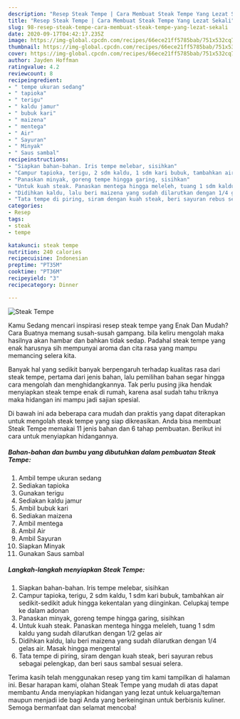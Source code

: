 ```yaml
---
description: "Resep Steak Tempe | Cara Membuat Steak Tempe Yang Lezat Sekali"
title: "Resep Steak Tempe | Cara Membuat Steak Tempe Yang Lezat Sekali"
slug: 98-resep-steak-tempe-cara-membuat-steak-tempe-yang-lezat-sekali
date: 2020-09-17T04:42:17.235Z
image: https://img-global.cpcdn.com/recipes/66ece21ff5785bab/751x532cq70/steak-tempe-foto-resep-utama.jpg
thumbnail: https://img-global.cpcdn.com/recipes/66ece21ff5785bab/751x532cq70/steak-tempe-foto-resep-utama.jpg
cover: https://img-global.cpcdn.com/recipes/66ece21ff5785bab/751x532cq70/steak-tempe-foto-resep-utama.jpg
author: Jayden Hoffman
ratingvalue: 4.2
reviewcount: 8
recipeingredient:
- " tempe ukuran sedang"
- " tapioka"
- " terigu"
- " kaldu jamur"
- " bubuk kari"
- " maizena"
- " mentega"
- " Air"
- " Sayuran"
- " Minyak"
- " Saus sambal"
recipeinstructions:
- "Siapkan bahan-bahan. Iris tempe melebar, sisihkan"
- "Campur tapioka, terigu, 2 sdm kaldu, 1 sdm kari bubuk, tambahkan air sedikit-sedikit aduk hingga kekentalan yang diinginkan. Celupkaj tempe ke dalam adonan"
- "Panaskan minyak, goreng tempe hingga garing, sisihkan"
- "Untuk kuah steak. Panaskan mentega hingga meleleh, tuang 1 sdm kaldu yang sudah dilarutkan dengan 1/2 gelas air"
- "Didihkan kaldu, lalu beri maizena yang sudah dilarutkan dengan 1/4 gelas air. Masak hingga mengental"
- "Tata tempe di piring, siram dengan kuah steak, beri sayuran rebus sebagai pelengkap, dan beri saus sambal sesuai selera."
categories:
- Resep
tags:
- steak
- tempe

katakunci: steak tempe 
nutrition: 240 calories
recipecuisine: Indonesian
preptime: "PT35M"
cooktime: "PT36M"
recipeyield: "3"
recipecategory: Dinner

---
```



![Steak Tempe](https://img-global.cpcdn.com/recipes/66ece21ff5785bab/751x532cq70/steak-tempe-foto-resep-utama.jpg)

Kamu Sedang mencari inspirasi resep steak tempe yang Enak Dan Mudah? Cara Buatnya memang susah-susah gampang. bila keliru mengolah maka hasilnya akan hambar dan bahkan tidak sedap. Padahal steak tempe yang enak harusnya sih mempunyai aroma dan cita rasa yang mampu memancing selera kita.



Banyak hal yang sedikit banyak berpengaruh terhadap kualitas rasa dari steak tempe, pertama dari jenis bahan, lalu pemilihan bahan segar hingga cara mengolah dan menghidangkannya. Tak perlu pusing jika hendak menyiapkan steak tempe enak di rumah, karena asal sudah tahu triknya maka hidangan ini mampu jadi sajian spesial.


Di bawah ini ada beberapa cara mudah dan praktis yang dapat diterapkan untuk mengolah steak tempe yang siap dikreasikan. Anda bisa membuat Steak Tempe memakai 11 jenis bahan dan 6 tahap pembuatan. Berikut ini cara untuk menyiapkan hidangannya.

<!--inarticleads1-->

##### Bahan-bahan dan bumbu yang dibutuhkan dalam pembuatan Steak Tempe:

1. Ambil  tempe ukuran sedang
1. Sediakan  tapioka
1. Gunakan  terigu
1. Sediakan  kaldu jamur
1. Ambil  bubuk kari
1. Sediakan  maizena
1. Ambil  mentega
1. Ambil  Air
1. Ambil  Sayuran
1. Siapkan  Minyak
1. Gunakan  Saus sambal




<!--inarticleads2-->

##### Langkah-langkah menyiapkan Steak Tempe:

1. Siapkan bahan-bahan. Iris tempe melebar, sisihkan
1. Campur tapioka, terigu, 2 sdm kaldu, 1 sdm kari bubuk, tambahkan air sedikit-sedikit aduk hingga kekentalan yang diinginkan. Celupkaj tempe ke dalam adonan
1. Panaskan minyak, goreng tempe hingga garing, sisihkan
1. Untuk kuah steak. Panaskan mentega hingga meleleh, tuang 1 sdm kaldu yang sudah dilarutkan dengan 1/2 gelas air
1. Didihkan kaldu, lalu beri maizena yang sudah dilarutkan dengan 1/4 gelas air. Masak hingga mengental
1. Tata tempe di piring, siram dengan kuah steak, beri sayuran rebus sebagai pelengkap, dan beri saus sambal sesuai selera.




Terima kasih telah menggunakan resep yang tim kami tampilkan di halaman ini. Besar harapan kami, olahan Steak Tempe yang mudah di atas dapat membantu Anda menyiapkan hidangan yang lezat untuk keluarga/teman maupun menjadi ide bagi Anda yang berkeinginan untuk berbisnis kuliner. Semoga bermanfaat dan selamat mencoba!
